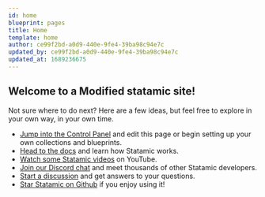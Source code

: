 ```yaml
---
id: home
blueprint: pages
title: Home
template: home
author: ce99f2bd-a0d9-440e-9fe4-39ba98c94e7c
updated_by: ce99f2bd-a0d9-440e-9fe4-39ba98c94e7c
updated_at: 1689236675
---
```


## Welcome to a Modified statamic site!

Not sure where to do next? Here are a few ideas, but feel free to explore in your own way, in your own time.

- [Jump into the Control Panel](/cp) and edit this page or begin setting up your own collections and blueprints.
- [Head to the docs](https://statamic.dev) and learn how Statamic works.
- [Watch some Statamic videos](https://youtube.com/statamic) on YouTube.
- [Join our Discord chat](https://statamic.com/discord) and meet thousands of other Statamic developers.
- [Start a discussion](https://github.com/statamic/cms/discussions) and get answers to your questions.
- [Star Statamic on Github](https://github.com/statamic/cms) if you enjoy using it!
